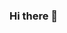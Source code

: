 ### Hi there 👋

<!--
**MattRuffner/MattRuffner** is a ✨ _special_ ✨ repository because its `README.md` (this file) appears on your GitHub profile.

Here are some ideas to get you started:

- 🔭 I’m currently working on malaria net usage improvement
- 🌱 I’m currently learning Cognitive Computing, Learning Structures/Time Series, Blockchain, Social Media Analytics, Stochastic Control & Optimization
- 👯 I’m looking to collaborate on ...
- 🤔 I’m looking for help with ...
- 💬 Ask me about the math that works behind the scenes on ML models
- 📫 How to reach me: <a href="linkedin.com/in/matthew-ruffner-data-analytics" class="icon fa-linkedin">
    										<span class="label">LinkedIn</span>
 									    </a>
- 😄 Pronouns: he/him/his
- ⚡ Fun fact: ...
-->
